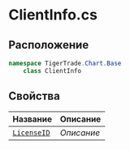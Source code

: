 
# ClientInfo.cs
## Расположение
```csharp
namespace TigerTrade.Chart.Base  
    class ClientInfo
```

## Свойства
| Название | Описание |
| --- | --- |
| [`LicenseID`](./svoistva/LicenseID.md) | *Описание* |
